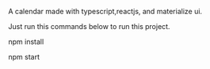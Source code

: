A calendar made with typescript,reactjs, and materialize ui.

Just run this commands below to run this project.

npm install

npm start
